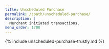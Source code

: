 ```yaml
---
title: Unscheduled Purchase
permalink: /:path/unscheduled-purchase/
description: |
  Merchant initiated transactions.
menu_order: 1700
---
```


{% include unscheduled-purchase-trustly.md %}
